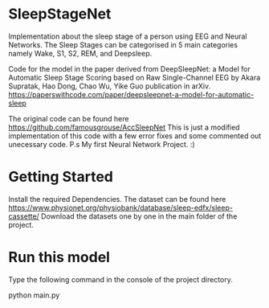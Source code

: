 # SleepStageNet
Implementation about the sleep stage of a person using EEG and Neural Networks. The Sleep Stages can be categorised in 5 main categories namely Wake, S1, S2, REM, and Deepsleep.

Code for the model in the paper derived from DeepSleepNet: a Model for Automatic Sleep Stage Scoring based on Raw Single-Channel EEG by Akara Supratak, Hao Dong, Chao Wu, Yike Guo publication in arXiv. https://paperswithcode.com/paper/deepsleepnet-a-model-for-automatic-sleep

The original code can be found here https://github.com/famousgrouse/AccSleepNet
This is just a modified implementation of this code with a few error fixes and some commented out unecessary code.
P.s My first Neural Network Project. :)

# Getting Started 
Install the required Dependencies.
The dataset can be found here https://www.physionet.org/physiobank/database/sleep-edfx/sleep-cassette/
Download the datasets one by one in the main folder of the project. 

# Run this model
Type the following command in the console of the project directory.

python main.py 
